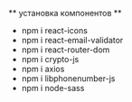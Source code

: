 ** установка компонентов **
- npm i react-icons
- npm i react-email-validator
- npm i react-router-dom
- npm i crypto-js
- npm i axios
- npm i libphonenumber-js
- npm i node-sass